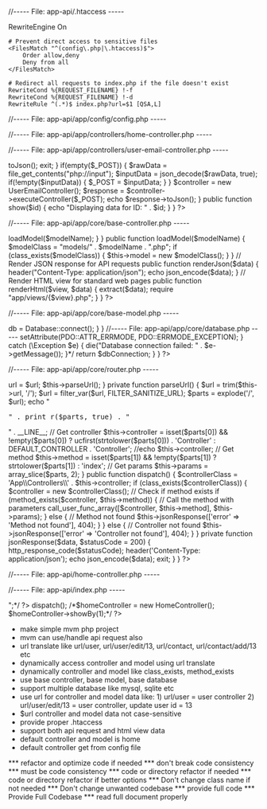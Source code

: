 //----- File: app-api/.htaccess -----

<IfModule mod_rewrite.c>
    RewriteEngine On

    # Prevent direct access to sensitive files
    <FilesMatch "^(config\.php|\.htaccess)$">
        Order allow,deny
        Deny from all
    </FilesMatch>
    
    # Redirect all requests to index.php if the file doesn't exist
    RewriteCond %{REQUEST_FILENAME} !-f
    RewriteCond %{REQUEST_FILENAME} !-d
    RewriteRule ^(.*)$ index.php?url=$1 [QSA,L]
</IfModule>

//----- File: app-api/app/config/config.php -----

<?php
define("DB_TYPE", "mysql"); // Set "sqlite" for SQLite or "mysql" for MySQL
define("DB_HOST", "localhost");
define("DB_NAME", "test_db");
define("DB_USER", "root");
define("DB_PASS", "");

// SQLite Configuration (for SQLite database)
define("DB_SQLITE_PATH", __DIR__ . "/database.db");

defined("BASE_URL") or define("BASE_URL", "http://localhost/app-api/");
// Default Controller and Action
define("DEFAULT_CONTROLLER", "HomeController");
define("DEFAULT_ACTION", "index");

// Error Reporting
error_reporting(E_ALL);
ini_set("display_errors", 1);
?>

//----- File: app-api/app/controllers/home-controller.php -----

<?php
use \App\Core\BaseController;
?>
<?php
?>
<?php
class HomeController extends BaseController {

    public function index() {
        echo "Welcome to the HomeController!";
    }

    public function show($id) {
        echo "Displaying data for ID: " . $id;
    }
}
?>

//----- File: app-api/app/controllers/user-email-controller.php -----

<?php
use App\Microservice\Core\Utils\Data\Response\ResponseData;
use App\Microservice\Core\Utils\Type\Response\ResponseStatus;
use App\Microservice\Presentation\Controller\Use\Email\UserEmailController;
use \App\Core\BaseController;
?>
<?php
?>
<?php
class UserEmailController extends BaseController {

    public function index() {
        if ($_SERVER['REQUEST_METHOD'] !== "POST") {
            http_response_code(200);
            $responseData = new ResponseData("Only POST method is allowed", ResponseStatus::ERROR, null);
            echo $responseData->toJson();
            exit;
        }

        if(empty($_POST)) {
            $rawData = file_get_contents("php://input");
            $inputData = json_decode($rawData, true);
            if(!empty($inputData)) {
                $_POST = $inputData;
            }
        }
        $controller = new UserEmailController();
        $response = $controller->executeController($_POST);
        echo $response->toJson();
    }

    public function show($id) {
        echo "Displaying data for ID: " . $id;
    }
}
?>

//----- File: app-api/app/core/base-controller.php -----

<?php
namespace App\Core;
?>
<?php
?>
<?php
class BaseController {
    protected $model;

    public function __construct($modelName = null) {
        if ($modelName) {
            $this->loadModel($modelName);
        }
    }

    public function loadModel($modelName) {
        $modelClass = "models/" . $modelName . ".php";
        if (class_exists($modelClass)) {
            $this->model = new $modelClass();
        }
    }

    // Render JSON response for API requests
    public function renderJson($data) {
        header("Content-Type: application/json");
        echo json_encode($data);
    }

    // Render HTML view for standard web pages
    public function renderHtml($view, $data) {
        extract($data);
        require "app/views/{$view}.php";
    }
}
?>

//----- File: app-api/app/core/base-model.php -----

<?php
namespace App\Core;
?>
<?php
use App\Core\Database;
?>
<?php
class BaseModel {
    protected $db;

    public function __construct() {
        $this->db = Database::connect();
    }
}

//----- File: app-api/app/core/database.php -----

<?php
namespace App\Core;
?>
<?php
use PDO;
?>
<?php
class Database {
    public static function connect() {
        $dbType = DB_TYPE;
        $dbConnection = null;

        /*try {
            if ($dbType === 'mysql') {
                $dbConnection = new PDO("mysql:host=" . DB_HOST . ";dbname=" . DB_NAME, DB_USER, DB_PASS);
            } elseif ($dbType === 'sqlite') {
                $dbConnection = new PDO("sqlite:" . DB_SQLITE_PATH);
            }
            $dbConnection->setAttribute(PDO::ATTR_ERRMODE, PDO::ERRMODE_EXCEPTION);
        } catch (\Exception $e) {
            die("Database connection failed: " . $e->getMessage());
        }*/

        return $dbConnection;
    }
}
?>

//----- File: app-api/app/core/router.php -----

<?php
namespace App\Core;
?>
<?php
class Router {
    private $url;
    private $controller;
    private $method;
    private $params = [];

    public function __construct($url) {
        $this->url = $url;
        $this->parseUrl();
    }

    private function parseUrl() {
        $url = trim($this->url, '/');
        $url = filter_var($url, FILTER_SANITIZE_URL);
        $parts = explode('/', $url);
        echo "<pre>" . print_r($parts, true) . "</pre> " . __LINE__;

        // Get controller
        $this->controller = isset($parts[0]) && !empty($parts[0]) ?
            ucfirst(strtolower($parts[0])) . 'Controller' :
            DEFAULT_CONTROLLER . 'Controller';
        //echo $this->controller;

        // Get method
        $this->method = isset($parts[1]) && !empty($parts[1]) ?
            strtolower($parts[1]) :
            'index';

        // Get params
        $this->params = array_slice($parts, 2);
    }

    public function dispatch() {
        $controllerClass = 'App\\Controllers\\' . $this->controller;

        if (class_exists($controllerClass)) {
            $controller = new $controllerClass();

            // Check if method exists
            if (method_exists($controller, $this->method)) {
                // Call the method with parameters
                call_user_func_array([$controller, $this->method], $this->params);
            } else {
                // Method not found
                $this->jsonResponse(['error' => 'Method not found'], 404);
            }
        } else {
            // Controller not found
            $this->jsonResponse(['error' => 'Controller not found'], 404);
        }
    }

    private function jsonResponse($data, $statusCode = 200) {
        http_response_code($statusCode);
        header('Content-Type: application/json');
        echo json_encode($data);
        exit;
    }
}
?>
<?php
/*class Router {
    public static function route($url) {
        // Clean and split URL into segments
        $segments = explode("/", trim($url, "/"));

        // Default controller and action
        // Get controller from URL, if not use default controller
        $controller = isset($_GET["controller"]) ? ucfirst(strtolower($_GET["controller"])) . "Controller" : DEFAULT_CONTROLLER;
        echo $controller;

        // Get the method, default to index if not set
        $method = isset($_GET["method"]) ? $_GET["method"] : "index";

        // Get parameters from URL
        $params = isset($_GET["params"]) ? explode("/", $_GET["params"]) : [];

        // Check if the controller exists
        if (class_exists($controller)) {
            $controllerInstance = new $controller();

            // Check if the method exists
            if (method_exists($controllerInstance, $method)) {
                // Call the method with parameters
                call_user_func_array([$controllerInstance, $method], $params);
            } else {
                echo "Method '$method' not found in controller '$controller'.";
            }
        } else {
            echo "Controller '$controller' not found.";
        }
    }
}*/
?>

//----- File: app-api/home-controller.php -----

<?php
use \App\Core\BaseController;
?>
<?php
?>
<?php
class HomeController extends BaseController {

    public function index() {
        echo "Welcome to the HomeController!";
    }

    public function showBy($id) {
        echo "Displaying data for ID: " . $id;
    }
}
?>

//----- File: app-api/index.php -----

<?php
require_once("include.php");
/*echo BASE_URL;
echo "<br />";*/
?>
<?php
require_once "app/config/config.php";
//require_once "app/core/base-controller.php";
//require_once "app/core/base-model.php";
//require_once "app/core/database.php";
//require_once "app/core/router.php";
?>
<?php
//require_once "app/controllers/home-controller.php";
/*require_once "app/controllers/UserController.php";
require_once "app/controllers/ContactController.php";
require_once "app/models/UserModel.php";
require_once "app/models/ContactModel.php";*/
?>
<?php
use RzSDK\URL\SiteUrl;
use App\Core\Router;
?>
<?php
// Get the current URL
/*$url = $_SERVER["REQUEST_URI"];
echo $url;*/
$fullUrl = SiteUrl::getFullUrl();

// Call the router to handle the URL
$router = new Router($fullUrl);
$router->dispatch();
/*$homeController = new HomeController();
$homeController->showBy(1);*/
?>




- make simple mvm php project
- mvm can use/handle api request also
- url translate like url/user, url/user/edit/13, url/contact, url/contact/add/13 etc
- dynamically access controller and model using url translate
- dynamically controller and model like class_exists, method_exists
- use base controller, base model, base database
- support multiple database like mysql, sqlite etc
- use url for controller and model data like: 1) url/user = user controller 2) url/user/edit/13 = user controller, update user id = 13
- $url controller and model data not case-sensitive
- provide proper .htaccess
- support both api request and html view data
- default controller and model is home
- default controller get from config file

*** refactor and optimize code if needed
*** don't break code consistency
*** must be code consistency
*** code or directory refactor if needed
*** code or directory refactor if better options
*** Don't change class name if not needed
*** Don't change unwanted codebase
*** provide full code
*** Provide Full Codebase
*** read full document properly